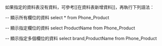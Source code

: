 如果指定的資料表沒有資料，可參考[[在資料表新增資料]]，再執行下列語法：

-- 顯示所有欄位的資料
select  * from Phone_Product

-- 顯示指定欄位的資料
select ProductName from Phone_Product

-- 顯示指定多個欄位的資料
select brand,ProductName from Phone_Product